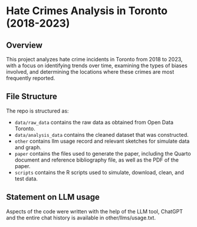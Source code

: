 # Hate Crimes Analysis in Toronto (2018-2023)

## Overview

This project analyzes hate crime incidents in Toronto from 2018 to 2023, with a focus on identifying trends over time, examining the types of biases involved, and determining the locations where these crimes are most frequently reported.


## File Structure

The repo is structured as:

-   `data/raw_data` contains the raw data as obtained from Open Data Toronto.
-   `data/analysis_data` contains the cleaned dataset that was constructed.
-   `other` contains llm usage record and relevant sketches for simulate data and graph.
-   `paper` contains the files used to generate the paper, including the Quarto document and reference bibliography file, as well as the PDF of the paper. 
-   `scripts` contains the R scripts used to simulate, download, clean, and test data.

## Statement on LLM usage

Aspects of the code were written with the help of the LLM tool, ChatGPT and the entire chat history is available in other/llms/usage.txt.
